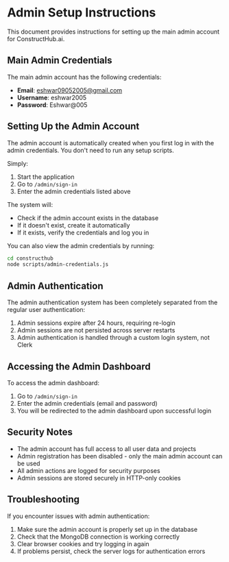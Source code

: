 # Admin Setup Instructions

This document provides instructions for setting up the main admin account for ConstructHub.ai.

## Main Admin Credentials

The main admin account has the following credentials:

- **Email**: eshwar09052005@gmail.com
- **Username**: eshwar2005
- **Password**: Eshwar@005

## Setting Up the Admin Account

The admin account is automatically created when you first log in with the admin credentials. You don't need to run any setup scripts.

Simply:

1. Start the application
2. Go to `/admin/sign-in`
3. Enter the admin credentials listed above

The system will:
- Check if the admin account exists in the database
- If it doesn't exist, create it automatically
- If it exists, verify the credentials and log you in

You can also view the admin credentials by running:

```bash
cd constructhub
node scripts/admin-credentials.js
```

## Admin Authentication

The admin authentication system has been completely separated from the regular user authentication:

1. Admin sessions expire after 24 hours, requiring re-login
2. Admin sessions are not persisted across server restarts
3. Admin authentication is handled through a custom login system, not Clerk

## Accessing the Admin Dashboard

To access the admin dashboard:

1. Go to `/admin/sign-in`
2. Enter the admin credentials (email and password)
3. You will be redirected to the admin dashboard upon successful login

## Security Notes

- The admin account has full access to all user data and projects
- Admin registration has been disabled - only the main admin account can be used
- All admin actions are logged for security purposes
- Admin sessions are stored securely in HTTP-only cookies

## Troubleshooting

If you encounter issues with admin authentication:

1. Make sure the admin account is properly set up in the database
2. Check that the MongoDB connection is working correctly
3. Clear browser cookies and try logging in again
4. If problems persist, check the server logs for authentication errors
